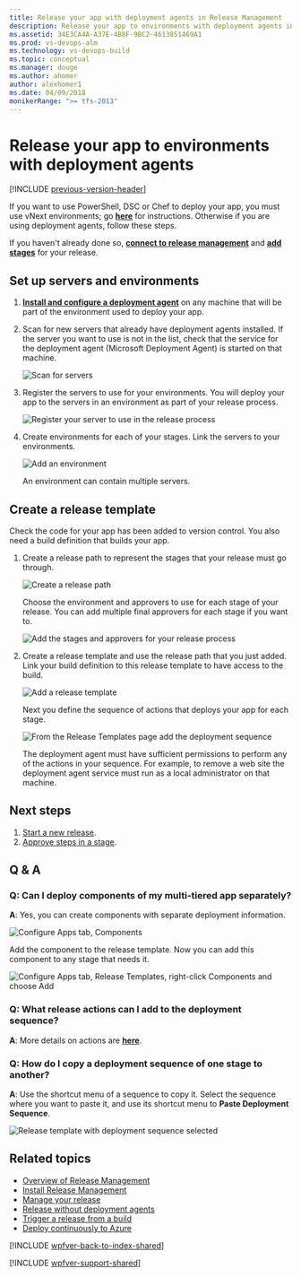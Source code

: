 ```yaml
---
title: Release your app with deployment agents in Release Management
description: Release your app to environments with deployment agents in Release Management server/client for Visual Studio 2015 and TFS 2015
ms.assetid: 34E3CA4A-A37E-4B8F-9BC2-4613851469A1
ms.prod: vs-devops-alm
ms.technology: vs-devops-build
ms.topic: conceptual
ms.manager: douge
ms.author: ahomer
author: alexhomer1
ms.date: 04/09/2018
monikerRange: ">= tfs-2013"
---
```


# Release your app to environments with deployment agents

[!INCLUDE [previous-version-header](../_shared/previous-version-header.md)]

If you want to use PowerShell, DSC or Chef to deploy your app, you must 
use vNext environments; go 
**[here](release-without-agents.md)** for instructions. 
Otherwise if you are using deployment agents, follow these steps.

If you haven't already done so, 
**[connect to release management](manage-your-release.md#ConnectRMUrl)** 
and **[add stages](manage-your-release.md#AddStages)** 
for your release.

<a name="SetupEnv"></a>
## Set up servers and environments

1. **[Install and configure a deployment agent](install-release-management/install-deployment-agent.md)** 
   on any machine that will be part of the environment used to deploy your app.

1. Scan for new servers that already have deployment agents installed. 
   If the server you want to use is not in the list, 
   check that the service for the deployment agent (Microsoft Deployment Agent) 
   is started on that machine.

   ![Scan for servers](_img/release-with-agents-01.png)

1. Register the servers to use for your environments. You will deploy your app to 
   the servers in an environment as part of your release process.

   ![Register your server to use in the release process](_img/release-with-agents-02.png)

1. Create environments for each of your stages. Link the servers to your environments.

   ![Add an environment](_img/release-with-agents-03.png)

   An environment can contain multiple servers.

<a name="CreateReleaseTemplate"></a>
## Create a release template

Check the code for your app has been added to version control. 
You also need a build definition that builds your app.

1. Create a release path to represent the stages that your release must go through.

   ![Create a release path](_img/release-with-agents-04.png)

   Choose the environment and approvers to use for each stage of your release. 
   You can add multiple final approvers for each stage if you want to.

   ![Add the stages and approvers for your release process](_img/release-with-agents-05.png)

1. Create a release template and use the release path that you just added. 
   Link your build definition to this release template to have access to the build.
   
   ![Add a release template](_img/release-with-agents-06.png)

   Next you define the sequence of actions that deploys your app for each stage.
   
   ![From the Release Templates page add the deployment sequence](_img/release-with-agents-07.png)

   The deployment agent must have sufficient permissions to perform 
   any of the actions in your sequence. 
   For example, to remove a web site the deployment agent service must 
   run as a local administrator on that machine.

## Next steps

1.  [Start a new release](manage-your-release.md#StartRelease).
1.  [Approve steps in a stage](manage-your-release.md#ApproveSteps).

## Q & A

### Q: Can I deploy components of my multi-tiered app separately?

**A**: Yes, you can create components with separate deployment information.

![Configure Apps tab, Components](_img/release-with-agents-08.png)

Add the component to the release template. Now you can add this 
component to any stage that needs it.

![Configure Apps tab, Release Templates, right-click Components and choose Add](_img/release-with-agents-09.png)

### Q: What release actions can I add to the deployment sequence?

**A**: More details on actions are **[here](release-actions.md)**.

### Q: How do I copy a deployment sequence of one stage to another?

**A**: Use the shortcut menu of a sequence to copy it. 
Select the sequence where you want to paste it, 
and use its shortcut menu to **Paste Deployment Sequence**.  

![Release template with deployment sequence selected](_img/release-with-agents-10.png)

## Related topics

* [Overview of Release Management](release-management-overview.md)
* [Install Release Management](install-release-management.md)
* [Manage your release](manage-your-release.md)
* [Release without deployment agents](release-without-agents.md)
* [Trigger a release from a build](trigger-a-release.md)
* [Deploy continuously to Azure](deploy-continuously-to-azure.md) 
 
[!INCLUDE [wpfver-back-to-index-shared](../_shared/wpfver-back-to-index-shared.md)]
 
[!INCLUDE [wpfver-support-shared](../_shared/wpfver-support-shared.md)]
